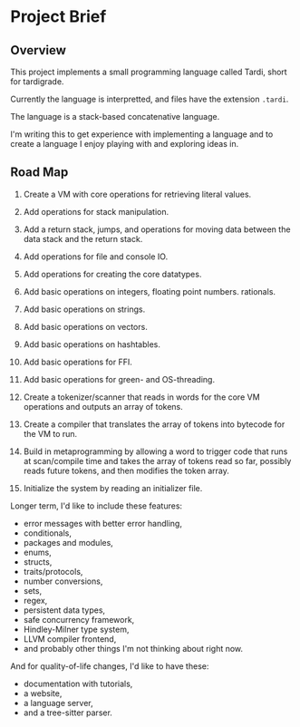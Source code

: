# Project Brief

## Overview

This project implements a small programming language called Tardi, short for tardigrade.

Currently the language is interpretted, and files have the extension `.tardi`.

The language is a stack-based concatenative language.

I'm writing this to get experience with implementing a language and to create a language I enjoy playing with and exploring ideas in.

## Road Map

1. Create a VM with core operations for retrieving literal values.

2. Add operations for stack manipulation.

3. Add a return stack, jumps, and operations for moving data between the data stack and the return stack.

4. Add operations for file and console IO.

5. Add operations for creating the core datatypes.

6. Add basic operations on integers, floating point numbers. rationals.

7. Add basic operations on strings.

8. Add basic operations on vectors.

9. Add basic operations on hashtables.

10. Add basic operations for FFI.

11. Add basic operations for green- and OS-threading.

12. Create a tokenizer/scanner that reads in words for the core VM operations and outputs an array of tokens.

13. Create a compiler that translates the array of tokens into bytecode for the VM to run.

14. Build in metaprogramming by allowing a word to trigger code that runs at scan/compile time and takes the array of tokens read so far, possibly reads future tokens, and then modifies the token array.

15. Initialize the system by reading an initializer file.

Longer term, I'd like to include these features:

- error messages with better error handling,
- conditionals,
- packages and modules,
- enums,
- structs,
- traits/protocols,
- number conversions,
- sets,
- regex,
- persistent data types,
- safe concurrency framework,
- Hindley-Milner type system,
- LLVM compiler frontend,
- and probably other things I'm not thinking about right now.

And for quality-of-life changes, I'd like to have these:

- documentation with tutorials,
- a website,
- a language server,
- and a tree-sitter parser.
